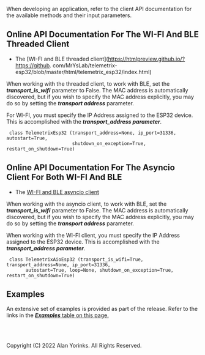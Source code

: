 When developing an application, refer to the client API documentation for the available 
methods and their input parameters. 


## Online API Documentation For The WI-FI And BLE Threaded Client

* The [WI-FI and BLE threaded client](https://htmlpreview.github.io/?https://github.
  com/MrYsLab/telemetrix-esp32/blob/master/html/telemetrix_esp32/index.html) 

When working with the threaded client, to work with BLE, set the 
**_transport_is_wifi_** parameter to False. The MAC address is automatically 
discovered, but if you wish to specify the MAC address explicitly, you may do so by 
setting the **_transport address_** parameter.

For WI-FI, you must specify the IP Address assigned
to the ESP32 device. This is accomplished with the **_transport_address parameter_**.

```angular2html
 class TelemetrixEsp32 (transport_address=None, ip_port=31336, autostart=True, 
                        shutdown_on_exception=True, restart_on_shutdown=True) 
```

## Online API Documentation For The Asyncio Client For Both WI-FI And BLE

* The [WI-FI and BLE asyncio client](https://htmlpreview.github.io/?https://github.com/MrYsLab/telemetrix-esp32/blob/master/html/telemetrix_aio_esp32/index.html)

When working with the asyncio client, to work with BLE, set the 
**_transport_is_wifi_** parameter to False. The MAC address is automatically 
discovered, but if you wish to specify the MAC address explicitly, you may do so by 
setting the **_transport address_** parameter.

When working with the WI-FI client, you must specify the IP Address assigned to the 
ESP32 device. This is accomplished with the **_transport_address parameter_**.

```angular2html
 class TelemetrixAioEsp32 (transport_is_wifi=True, transport_address=None, ip_port=31336,
       autostart=True, loop=None, shutdown_on_exception=True, restart_on_shutdown=True) 
```

## Examples
An extensive set of examples is provided as part of the release. Refer to the links
in the [**_Examples_** table on this page.](../#examples) 


<br>
<br>


Copyright (C) 2022 Alan Yorinks. All Rights Reserved.